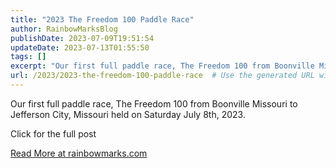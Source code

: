 ```yaml
---
title: "2023 The Freedom 100 Paddle Race"
author: RainbowMarksBlog
publishDate: 2023-07-09T19:51:54
updateDate: 2023-07-13T01:55:50
tags: []
excerpt: "Our first full paddle race, The Freedom 100 from Boonville Missouri to Jefferson City, Missouri held on Saturday July 8th, 2023.  Click for the full post "
url: /2023/2023-the-freedom-100-paddle-race  # Use the generated URL with year
---
```

<p>Our first full paddle race, The Freedom 100 from Boonville Missouri to Jefferson City, Missouri held on Saturday July 8th, 2023.</p>  <p>Click for the full post</p>  <a href="https://rainbowmarks.com/Events/2023/07/Freedom100/">Read More at rainbowmarks.com</a>
